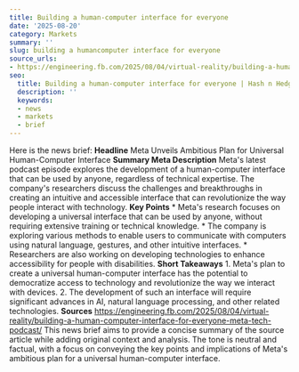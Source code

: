 ```yaml
---
title: Building a human-computer interface for everyone
date: '2025-08-20'
category: Markets
summary: ''
slug: building a humancomputer interface for everyone
source_urls:
- https://engineering.fb.com/2025/08/04/virtual-reality/building-a-human-computer-interface-for-everyone-meta-tech-podcast/
seo:
  title: Building a human-computer interface for everyone | Hash n Hedge
  description: ''
  keywords:
  - news
  - markets
  - brief
---
```


Here is the news brief:  **Headline** Meta Unveils Ambitious Plan for Universal Human-Computer Interface  **Summary Meta Description** Meta's latest podcast episode explores the development of a human-computer interface that can be used by anyone, regardless of technical expertise. The company's researchers discuss the challenges and breakthroughs in creating an intuitive and accessible interface that can revolutionize the way people interact with technology.  **Key Points**  * Meta's research focuses on developing a universal interface that can be used by anyone, without requiring extensive training or technical knowledge. * The company is exploring various methods to enable users to communicate with computers using natural language, gestures, and other intuitive interfaces. * Researchers are also working on developing technologies to enhance accessibility for people with disabilities.  **Short Takeaways**  1. Meta's plan to create a universal human-computer interface has the potential to democratize access to technology and revolutionize the way we interact with devices. 2. The development of such an interface will require significant advances in AI, natural language processing, and other related technologies.  **Sources** https://engineering.fb.com/2025/08/04/virtual-reality/building-a-human-computer-interface-for-everyone-meta-tech-podcast/  This news brief aims to provide a concise summary of the source article while adding original context and analysis. The tone is neutral and factual, with a focus on conveying the key points and implications of Meta's ambitious plan for a universal human-computer interface. 

